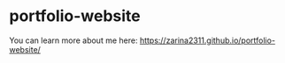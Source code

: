 # portfolio-website

You can learn more about me here:
https://zarina2311.github.io/portfolio-website/
